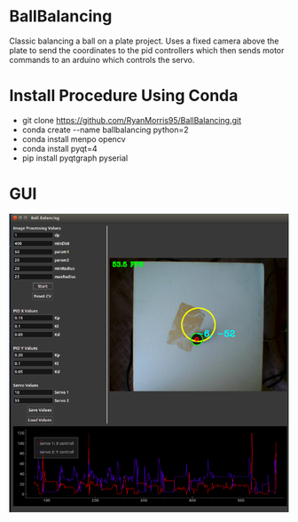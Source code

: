 # BallBalancing
Classic balancing a ball on a plate project.  Uses a fixed camera above the plate to send the coordinates to the pid controllers which then sends motor commands to an arduino which controls the servo.

# Install Procedure Using Conda
* git clone https://github.com/RyanMorris95/BallBalancing.git
* conda create --name ballbalancing python=2
* conda install menpo opencv
* conda install pyqt=4
* pip install pyqtgraph pyserial

# GUI
![alt text](photos/ball_balancing.png?)

